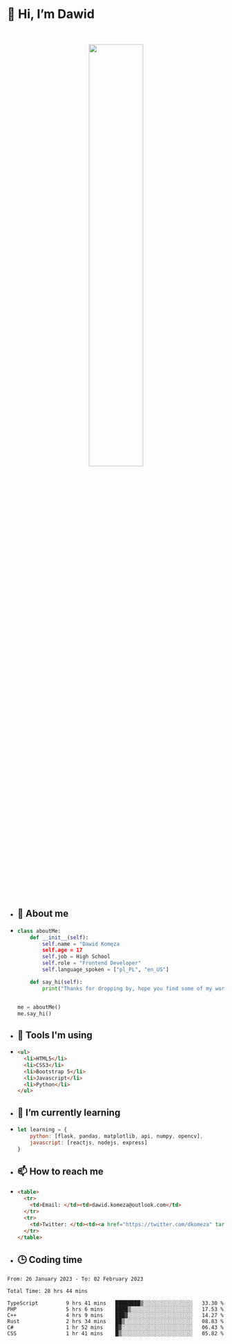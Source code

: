 <h1>👋 Hi, I’m Dawid</h1>
<p align="center">
   <br>
   <br>
   <img src="https://user-images.githubusercontent.com/106035813/169717090-b330e670-ddca-48c9-8b2d-2290dfb78111.png" width="50%">
   <br>
   <br>
</p>



- <h2>💁 About me</h2>
- ```Python
  class aboutMe:
      def __init__(self):
          self.name = "Dawid Komęza
          self.age = 17
          self.job = High School
          self.role = "Frontend Developer"
          self.language_spoken = ["pl_PL", "en_US"]

      def say_hi(self):
          print("Thanks for dropping by, hope you find some of my work interesting.")


  me = aboutMe()
  me.say_hi()
  ```
  
- <h2>🔨 Tools I'm using</h2>
- ```html
  <ul>
    <li>HTML5</li>
    <li>CSS3</li>
    <li>Bootstrap 5</li>
    <li>Javascript</li>
    <li>Python</li>
  </ul>
  
- <h2>🌱 I’m currently learning</h2>
- ```javascript
  let learning = {
      python: [flask, pandas, matplotlib, api, numpy, opencv],
      javascript: [reactjs, nodejs, express]
  }
  ```
  
- <h2>📫 How to reach me</h2>
- ```html
  <table>
    <tr>
      <td>Email: </td><td>dawid.komeza@outlook.com</td>
    </tr>
    <tr>
      <td>Twitter: </td><td><a href="https://twitter.com/dkomeza" target="_blank">@dkomeza</a></td>
    </tr>
  </table>
  
- <h2>🕒 Coding time</h2>
<!--START_SECTION:waka-->

```text
From: 26 January 2023 - To: 02 February 2023

Total Time: 28 hrs 44 mins

TypeScript         9 hrs 41 mins   ████████▒░░░░░░░░░░░░░░░░   33.30 %
PHP                5 hrs 6 mins    ████▒░░░░░░░░░░░░░░░░░░░░   17.53 %
C++                4 hrs 9 mins    ███▓░░░░░░░░░░░░░░░░░░░░░   14.27 %
Rust               2 hrs 34 mins   ██▒░░░░░░░░░░░░░░░░░░░░░░   08.83 %
C#                 1 hr 52 mins    █▓░░░░░░░░░░░░░░░░░░░░░░░   06.43 %
CSS                1 hr 41 mins    █▒░░░░░░░░░░░░░░░░░░░░░░░   05.82 %
```

<!--END_SECTION:waka-->
